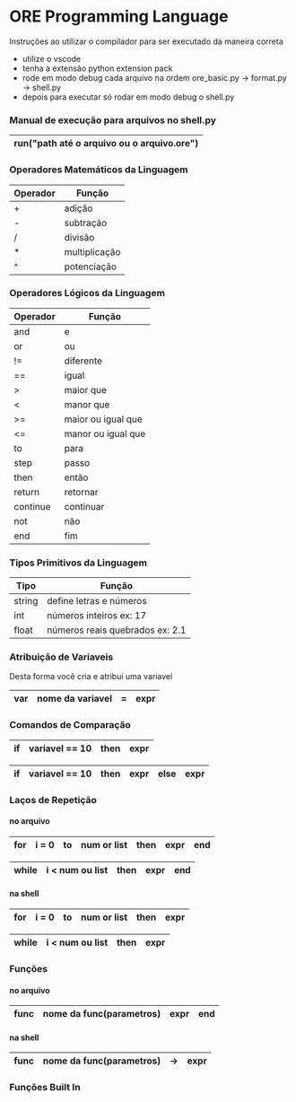 # ORE Programming Language

Instruções ao utilizar o compilador para ser executado da maneira correta
- utilize o vscode
- tenha a extensão python extension pack
- rode em modo debug cada arquivo na ordem ore_basic.py -> format.py -> shell.py
- depois para executar só rodar em modo debug o shell.py

### Manual de execução para arquivos no shell.py
| run("path até o arquivo ou o arquivo.ore") |
|--- |

### Operadores Matemáticos da Linguagem
 
| Operador | Função |
|--- |--- |
| + | adição | 
| - | subtração |
| / | divisão |
| * | multiplicação |
| ^ | potenciação |


### Operadores Lógicos da Linguagem

| Operador | Função |
|--- |--- |
| and | e | 
| or | ou |
| != | diferente |
| == | igual |
| > | maior que |
| < | manor que |
| >= | maior ou igual que |
| <= | manor ou igual que |
| to | para |
| step | passo | 
| then | então |
| return | retornar |
| continue | continuar | 
| not | não | 
| end | fim |

### Tipos Primitivos da Linguagem

| Tipo | Função |
|--- |--- |
| string | define letras e números | 
| int | números inteiros ex: 17 |
| float | números reais quebrados ex: 2.1 |

### Atribuição de Variaveis

Desta forma você cria e atribui uma variavel

| var | nome da variavel | = | expr |
|--- |--- |--- |--- |

### Comandos de Comparação

| if | variavel == 10 | then | expr |
|--- |--- |--- |--- |

| if | variavel == 10 | then | expr | else | expr
|--- |--- |--- |--- |--- |--- |

### Laços de Repetição

#### no arquivo

| for | i = 0 | to | num or list | then | expr | end |
|--- |--- |--- |--- |--- |--- |--- |

| while | i < num ou list | then | expr | end |
|--- |--- |--- |--- |--- |

#### na shell

| for | i = 0 | to | num or list | then | expr | 
|--- |--- |--- |--- |--- |--- |

| while | i < num ou list | then | expr |
|--- |--- |--- |--- |

### Funções

#### no arquivo

| func | nome da func(parametros) | expr | end |
|--- |--- |--- |--- |

#### na shell

| func | nome da func(parametros) | -> |expr | 
|--- |--- |--- |--- |


### Funções Built In
